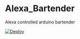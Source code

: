 # Alexa_Bartender
Alexa controlled arduino bartender

[![Deploy](https://www.herokucdn.com/deploy/button.svg)](https://heroku.com/deploy)


